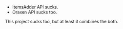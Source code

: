 - ItemsAdder API sucks.
- Oraxen API sucks too.



This project sucks too, but at least it combines the both.
